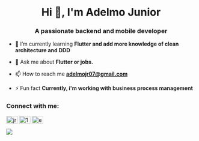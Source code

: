 <h1 align="center">Hi 👋, I'm Adelmo Junior</h1>
<h3 align="center">A passionate backend and mobile developer</h3>

- 🌱 I’m currently learning **Flutter and add more knowledge of clean architecture and DDD**

- 💬 Ask me about **Flutter or jobs.**

- 📫 How to reach me **adelmojr07@gmail.com**

- ⚡ Fun fact **Currently, i'm working with business process management**

<h3 align="left">Connect with me:</h3>
<p align="left">
<a href="https://linkedin.com/in/jradelmo" target="blank"><img align="center" src="https://raw.githubusercontent.com/rahuldkjain/github-profile-readme-generator/master/src/images/icons/Social/linked-in-alt.svg" alt="jradelmo" height="20" width="30" /></a>
<a href="https://stackoverflow.com/users/10111012" target="blank"><img align="center" src="https://raw.githubusercontent.com/rahuldkjain/github-profile-readme-generator/master/src/images/icons/Social/stack-overflow.svg" alt="10111012" height="20" width="30" /></a>
<a href="https://instagram.com/euadelminho" target="blank"><img align="center" src="https://raw.githubusercontent.com/rahuldkjain/github-profile-readme-generator/master/src/images/icons/Social/instagram.svg" alt="euadelminho" height="20" width="30" /></a>
</p>

![](https://hit.yhype.me/github/profile?user_id=44815263)
